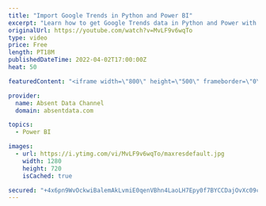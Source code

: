 ```yaml
---
title: "Import Google Trends in Python and Power BI"
excerpt: "Learn how to get Google Trends data in Python and Power with just a few lines of code.  You quickly get tons of keywords and date ranges with a few simple lines of Python. This code can easily transferred to Power BI so that this data can easily be uploaded  You can find the code here: Chapters.  0:40"
originalUrl: https://youtube.com/watch?v=MvLF9v6wqTo
type: video
price: Free
length: PT18M
publishedDateTime: 2022-04-02T17:00:00Z
heat: 50

featuredContent: "<iframe width=\"800\" height=\"500\" frameborder=\"0\" src=\"https://www.youtube.com/embed/MvLF9v6wqTo\" allow=\"accelerometer; autoplay; encrypted-media; gyroscope; picture-in-picture\" allowfullscreen></iframe>"

provider:
  name: Absent Data Channel
  domain: absentdata.com

topics:
  - Power BI

images:
  - url: https://i.ytimg.com/vi/MvLF9v6wqTo/maxresdefault.jpg
    width: 1280
    height: 720
    isCached: true

secured: "+4x6pn9WvOckwiBalemAkLvmiE0qenVBhn4LaoLH7Epy0f7BYCCDajOvXc09cITttiSxwCoLNheWT4kl0r8c8wt2Mkvl8nZQZqA7ueZmprcY3i1Bswfr5ABRnl3kRUrTdQEMIWyqxPdOuN4ceknDPr8sXHiSZN17bAdZzL5L6UIHmz2iUZc0QR7mghIWoiaOOilTPyVAiHoiz4UthHjMd1tJFKuRxRqEpXrkHEEnRBcvQxb7TGxfkZh9U3SCyAowWaMMahAUjFmQQs8twAjHlVG43q4MShARUN49qeFsub0s6whtbA/7vibt+CtX1oZ8MF40FJYll/pkq5EjvpSxFyhD98Lxy+v9vkqCWNDScpKaDFBBNKssgZ3hSG75SKd0Y4ZqEMhfqRE3+JXa8uSfCIJsn2SUiOWjApTHsTvRpS0=;iNwidz2cAtiLfdHyN7VS1w=="
---
```



